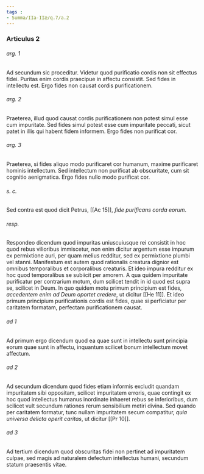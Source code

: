 ```yaml
---
tags : 
- Summa/IIa-IIæ/q.7/a.2
---
```


### Articulus 2

###### arg. 1
Ad secundum sic proceditur. Videtur quod purificatio cordis non sit effectus fidei. Puritas enim cordis praecipue in affectu consistit. Sed fides in intellectu est. Ergo fides non causat cordis purificationem.

###### arg. 2
Praeterea, illud quod causat cordis purificationem non potest simul esse cum impuritate. Sed fides simul potest esse cum impuritate peccati, sicut patet in illis qui habent fidem informem. Ergo fides non purificat cor.

###### arg. 3
Praeterea, si fides aliquo modo purificaret cor humanum, maxime purificaret hominis intellectum. Sed intellectum non purificat ab obscuritate, cum sit cognitio aenigmatica. Ergo fides nullo modo purificat cor.

###### s. c.
Sed contra est quod dicit Petrus, [[Ac 15]], *fide purificans corda eorum*.

###### resp.
Respondeo dicendum quod impuritas uniuscuiusque rei consistit in hoc quod rebus vilioribus immiscetur, non enim dicitur argentum esse impurum ex permixtione auri, per quam melius redditur, sed ex permixtione plumbi vel stanni. Manifestum est autem quod rationalis creatura dignior est omnibus temporalibus et corporalibus creaturis. Et ideo impura redditur ex hoc quod temporalibus se subiicit per amorem. A qua quidem impuritate purificatur per contrarium motum, dum scilicet tendit in id quod est supra se, scilicet in Deum. In quo quidem motu primum principium est fides, *accedentem enim ad Deum oportet credere*, ut dicitur [[He 11]]. Et ideo primum principium purificationis cordis est fides, quae si perficiatur per caritatem formatam, perfectam purificationem causat.

###### ad 1
Ad primum ergo dicendum quod ea quae sunt in intellectu sunt principia eorum quae sunt in affectu, inquantum scilicet bonum intellectum movet affectum.

###### ad 2
Ad secundum dicendum quod fides etiam informis excludit quandam impuritatem sibi oppositam, scilicet impuritatem erroris, quae contingit ex hoc quod intellectus humanus inordinate inhaeret rebus se inferioribus, dum scilicet vult secundum rationes rerum sensibilium metiri divina. Sed quando per caritatem formatur, tunc nullam impuritatem secum compatitur, *quia universa delicta operit caritas*, ut dicitur [[Pr 10]].

###### ad 3
Ad tertium dicendum quod obscuritas fidei non pertinet ad impuritatem culpae, sed magis ad naturalem defectum intellectus humani, secundum statum praesentis vitae.

